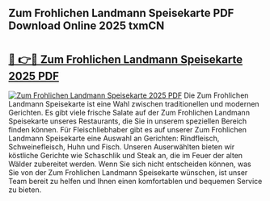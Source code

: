 ## Zum Frohlichen Landmann Speisekarte PDF Download Online 2025 txmCN

# <h2><a href="http://gc92b8.nevu.top/?p=Zum+Frohlichen+Landmann+Speisekarte">🔗 👉🔴 Zum Frohlichen Landmann Speisekarte 2025 PDF</a></h2>

[![Zum Frohlichen Landmann Speisekarte 2025 PDF](https://i.imgur.com/dBaPXMq.png)](http://gc92b8.nevu.top/?p=Zum+Frohlichen+Landmann+Speisekarte)
Die Zum Frohlichen Landmann Speisekarte ist eine Wahl zwischen traditionellen und modernen Gerichten. Es gibt viele frische Salate auf der Zum Frohlichen Landmann Speisekarte unseres Restaurants, die Sie in unserem speziellen Bereich finden können. Für Fleischliebhaber gibt es auf unserer Zum Frohlichen Landmann Speisekarte eine Auswahl an Gerichten: Rindfleisch, Schweinefleisch, Huhn und Fisch. Unseren Auserwählten bieten wir köstliche Gerichte wie Schaschlik und Steak an, die im Feuer der alten Wälder zubereitet werden. Wenn Sie sich nicht entscheiden können, was Sie von der Zum Frohlichen Landmann Speisekarte wünschen, ist unser Team bereit zu helfen und Ihnen einen komfortablen und bequemen Service zu bieten.
